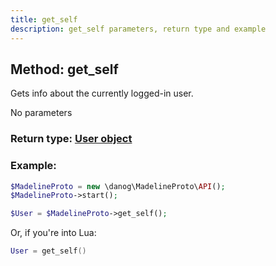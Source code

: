 ```yaml
---
title: get_self
description: get_self parameters, return type and example
---
```

## Method: get_self  

Gets info about the currently logged-in user.

No parameters

### Return type: [User object](API_docs/types/User.md)

### Example:


```php
$MadelineProto = new \danog\MadelineProto\API();
$MadelineProto->start();

$User = $MadelineProto->get_self();
```

Or, if you're into Lua:

```lua
User = get_self()
```

